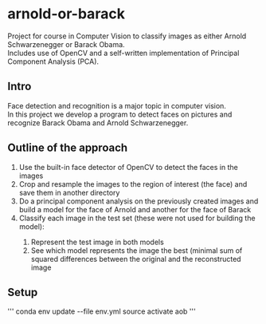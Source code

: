 # arnold-or-barack
Project for course in Computer Vision to classify images as either Arnold Schwarzenegger or Barack Obama.  
Includes use of OpenCV and a self-written implementation of Principal Component Analysis (PCA).

## Intro
Face detection and recognition is a major topic in computer vision.  
In this project we develop a program to detect faces on pictures and recognize Barack Obama and Arnold Schwarzenegger.

## Outline of the approach
<ol>
<li>Use the built-in face detector of OpenCV to detect the faces in the images</li>
<li>Crop and resample the images to the region of interest (the face) and save them in another directory</li>
<li>Do a principal component analysis on the previously created images and build a model for 
the face of Arnold and another for the face of Barack</li>
<li>Classify each image in the test set (these were not used for building the model):</li>
  <ol>
  <li>Represent the test image in both models</li>
  <li>See which model represents the image the best (minimal sum of squared differences between
  the original and the reconstructed image</li>
  </ol>
</ol>

## Setup
'''
conda env update --file env.yml
source activate aob
'''